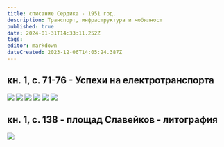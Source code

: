 ```yaml
---
title: списание Сердика - 1951 год.
description: Транспорт, инфраструктура и мобилност
published: true
date: 2024-01-31T14:33:11.252Z
tags: 
editor: markdown
dateCreated: 2023-12-06T14:05:24.387Z
---
```


## кн. 1, с. 71-76 - Успехи на електротранспорта
<img src="http://46.10.181.183:1518/trinmo/literature/spisanie-serdika/1951-1-str71.jpg">
<img src="http://46.10.181.183:1518/trinmo/literature/spisanie-serdika/1951-1-str72.jpg">
<img src="http://46.10.181.183:1518/trinmo/literature/spisanie-serdika/1951-1-str73.jpg">
<img src="http://46.10.181.183:1518/trinmo/literature/spisanie-serdika/1951-1-str74.jpg">
<img src="http://46.10.181.183:1518/trinmo/literature/spisanie-serdika/1951-1-str75.jpg">
<img src="http://46.10.181.183:1518/trinmo/literature/spisanie-serdika/1951-1-str76.jpg">



## кн. 1, с. 138 - площад Славейков - литография
<img src="http://46.10.181.183:1518/trinmo/literature/spisanie-serdika/1951-1-str138.jpg">